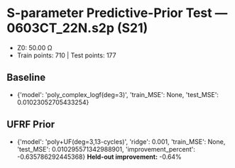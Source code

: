 # S-parameter Predictive-Prior Test — 0603CT_22N.s2p (S21)
- Z0: 50.00 Ω
- Train points: 710  |  Test points: 177

## Baseline
- {'model': 'poly_complex_logf(deg=3)', 'train_MSE': None, 'test_MSE': 0.01023052705433254}

## UFRF Prior
- {'model': 'poly+UF(deg=3,13-cycles)', 'ridge': 0.001, 'train_MSE': None, 'test_MSE': 0.010295571342988901, 'improvement_percent': -0.635786292445368}
**Held-out improvement:** -0.64%